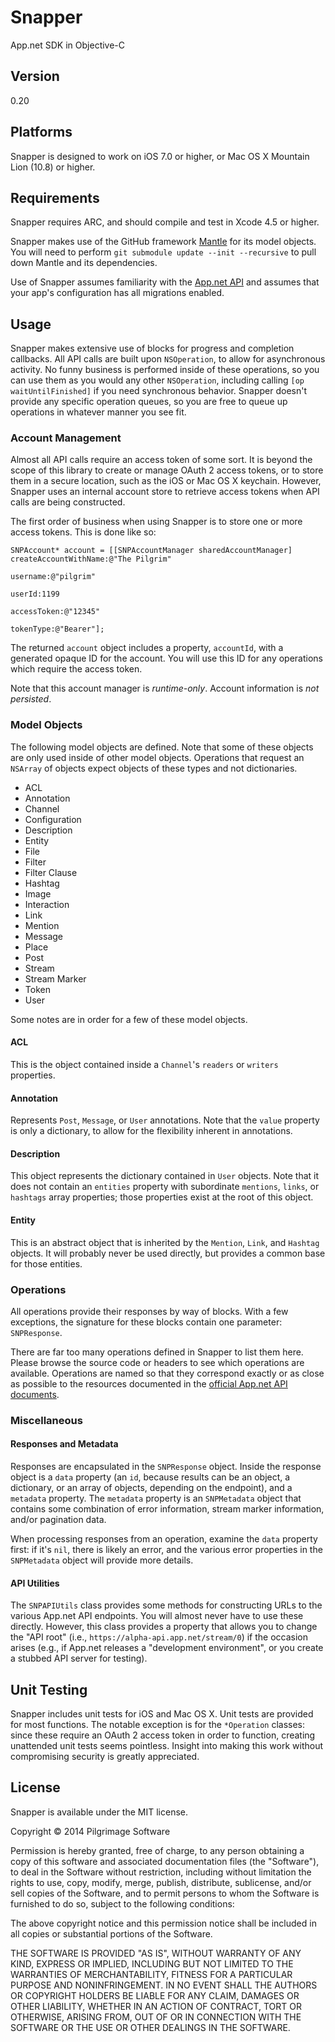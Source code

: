 Snapper
=======

App.net SDK in Objective-C

Version
-------

0.20

Platforms
---------

Snapper is designed to work on iOS 7.0 or higher, or Mac OS X Mountain Lion (10.8) or higher.

Requirements
------------

Snapper requires ARC, and should compile and test in Xcode 4.5 or higher.

Snapper makes use of the GitHub framework [Mantle](http://github.com/github/Mantle) for its model objects. You will need to perform `git submodule update --init --recursive` to pull down Mantle and its dependencies.

Use of Snapper assumes familiarity with the [App.net API](https://developers.app.net) and assumes that your app's configuration has all migrations enabled.

Usage
-----

Snapper makes extensive use of blocks for progress and completion callbacks. All API calls are built upon `NSOperation`, to allow for asynchronous activity. No funny business is performed inside of these operations, so you can use them as you would any other `NSOperation`, including calling `[op waitUntilFinished]` if you need synchronous behavior. Snapper doesn't provide any specific operation queues, so you are free to queue up operations in whatever manner you see fit.

### Account Management

Almost all API calls require an access token of some sort. It is beyond the scope of this library to create or manage OAuth 2 access tokens, or to store them in a secure location, such as the iOS or Mac OS X keychain. However, Snapper uses an internal account store to retrieve access tokens when API calls are being constructed.

The first order of business when using Snapper is to store one or more access tokens. This is done like so:

	SNPAccount* account = [[SNPAccountManager sharedAccountManager] createAccountWithName:@"The Pilgrim"
                                                                                 username:@"pilgrim"
                                                                                   userId:1199
                                                                              accessToken:@"12345"
                                                                                tokenType:@"Bearer"];

The returned `account` object includes a property, `accountId`, with a generated opaque ID for the account. You will use this ID for any operations which require the access token.

Note that this account manager is *runtime-only*. Account information is *not persisted*.

### Model Objects

The following model objects are defined. Note that some of these objects are only used inside of other model objects. Operations that request an `NSArray` of objects expect objects of these types and not dictionaries.

* ACL
* Annotation
* Channel
* Configuration
* Description
* Entity
* File
* Filter
* Filter Clause
* Hashtag
* Image
* Interaction
* Link
* Mention
* Message
* Place
* Post
* Stream
* Stream Marker
* Token
* User

Some notes are in order for a few of these model objects.

#### ACL

This is the object contained inside a `Channel`'s `readers` or `writers` properties.

#### Annotation

Represents `Post`, `Message`, or `User` annotations. Note that the `value` property is only a dictionary, to allow for the flexibility inherent in annotations.

#### Description

This object represents the dictionary contained in `User` objects. Note that it does not contain an `entities` property with subordinate `mentions`, `links`, or `hashtags` array properties; those properties exist at the root of this object.

#### Entity

This is an abstract object that is inherited by the `Mention`, `Link`, and `Hashtag` objects. It will probably never be used directly, but provides a common base for those entities.

### Operations

All operations provide their responses by way of blocks. With a few exceptions, the signature for these blocks contain one parameter: `SNPResponse`. 

There are far too many operations defined in Snapper to list them here. Please browse the source code or headers to see which operations are available. Operations are named so that they correspond exactly or as close as possible to the resources documented in the [official App.net API documents](https://developers.app.net).

### Miscellaneous

#### Responses and Metadata

Responses are encapsulated in the `SNPResponse` object. Inside the response object is a `data` property (an `id`, because results can be an object, a dictionary, or an array of objects, depending on the endpoint), and a `metadata` property. The `metadata` property is an `SNPMetadata` object that contains some combination of error information, stream marker information, and/or pagination data.

When processing responses from an operation, examine the `data` property first: if it's `nil`, there is likely an error, and the various error properties in the `SNPMetadata` object will provide more details.

#### API Utilities

The `SNPAPIUtils` class provides some methods for constructing URLs to the various App.net API endpoints. You will almost never have to use these directly. However, this class provides a property that allows you to change the "API root" (i.e., `https://alpha-api.app.net/stream/0`) if the occasion arises (e.g., if App.net releases a "development environment", or you create a stubbed API server for testing).

Unit Testing
------------

Snapper includes unit tests for iOS and Mac OS X. Unit tests are provided for most functions. The notable exception is for the `*Operation` classes: since these require an OAuth 2 access token in order to function, creating unattended unit tests seems pointless. Insight into making this work without compromising security is greatly appreciated.

License
-------

Snapper is available under the MIT license.

Copyright &copy; 2014 Pilgrimage Software

Permission is hereby granted, free of charge, to any person obtaining a copy of this software and associated documentation files (the "Software"), to deal in the Software without restriction, including without limitation the rights to use, copy, modify, merge, publish, distribute, sublicense, and/or sell copies of the Software, and to permit persons to whom the Software is furnished to do so, subject to the following conditions:

The above copyright notice and this permission notice shall be included in all copies or substantial portions of the Software.

THE SOFTWARE IS PROVIDED "AS IS", WITHOUT WARRANTY OF ANY KIND, EXPRESS OR IMPLIED, INCLUDING BUT NOT LIMITED TO THE WARRANTIES OF MERCHANTABILITY, FITNESS FOR A PARTICULAR PURPOSE AND NONINFRINGEMENT. IN NO EVENT SHALL THE AUTHORS OR COPYRIGHT HOLDERS BE LIABLE FOR ANY CLAIM, DAMAGES OR OTHER LIABILITY, WHETHER IN AN ACTION OF CONTRACT, TORT OR OTHERWISE, ARISING FROM, OUT OF OR IN CONNECTION WITH THE SOFTWARE OR THE USE OR OTHER DEALINGS IN THE SOFTWARE.
